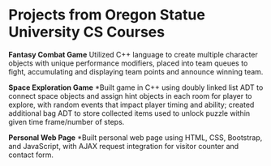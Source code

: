 # Projects from Oregon Statue University CS Courses

**Fantasy Combat Game**
Utilized C++ language to create multiple character objects with unique performance modifiers, placed into team queues to fight, accumulating and displaying team points and announce winning team.

**Space Exploration Game**
*Built game in C++ using doubly linked list ADT to connect space objects and assign hint objects in each room for player to explore, with random events that impact player timing and ability; created additional bag ADT to store collected items used to unlock puzzle within given time frame/number of steps. 

**Personal Web Page**
*Built personal web page using HTML, CSS, Bootstrap, and JavaScript, with AJAX request integration for visitor counter and contact form. 
